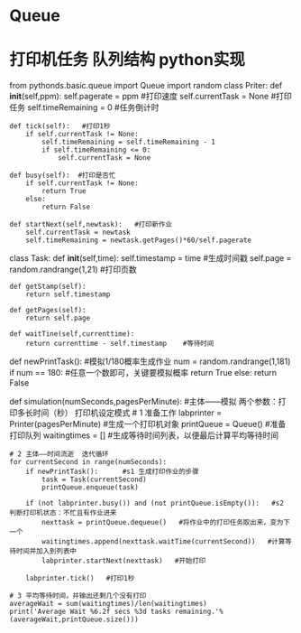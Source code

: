 # Queue 
# 打印机任务 队列结构 python实现

from pythonds.basic.queue import Queue
import random
class Priter:
    def __init__(self,ppm):
        self.pagerate = ppm  #打印速度
        self.currentTask = None  #打印任务
        self.timeRemaining = 0  #任务倒计时

    def tick(self):   #打印1秒
        if self.currentTask != None:
            self.timeRemaining = self.timeRemaining - 1
            if self.timeRemaining <= 0:
                self.currentTask = None

    def busy(self):  #打印是否忙
        if self.currentTask != None:
            return True
        else:
            return False

    def startNext(self,newtask):   #打印新作业
        self.currentTask = newtask
        self.timeRemaining = newtask.getPages()*60/self.pagerate

class Task:
    def __init__(self,time):
        self.timestamp = time   #生成时间戳
        self.page = random.randrange(1,21)   #打印页数

    def getStamp(self):
        return self.timestamp

    def getPages(self):
        return self.page

    def waitTine(self,currenttime):
        return currenttime - self.timestamp    #等待时间

def newPrintTask():            #模拟1/180概率生成作业
    num = random.randrange(1,181)
    if num == 180:        #任意一个数即可，关键要模拟概率
        return True
    else:
        return False

def simulation(numSeconds,pagesPerMinute):   #主体——模拟 两个参数：打印多长时间（秒） 打印机设定模式
    # 1 准备工作
    labprinter = Printer(pagesPerMinute) #生成一个打印机对象
    printQueue = Queue()   #准备打印队列
    waitingtimes = []   #生成等待时间列表，以便最后计算平均等待时间

    # 2 主体——时间流逝  迭代循环
    for currentSecond in range(numSeconds):
        if newPrintTask():      #s1 生成打印作业的步骤
            task = Task(currentSecond)
            printQueue.enqueue(task)

        if (not labprinter.busy()) and (not printQueue.isEmpty()):   #s2 判断打印机状态：不忙且有作业进来
            nexttask = printQueue.dequeue()   #将作业中的打印任务取出来，变为下一个
            waitingtimes.append(nexttask.waitTime(currentSecond))   #计算等待时间并加入到列表中
            labprinter.startNext(nexttask)   #开始打印
        
        labprinter.tick()   #打印1秒

    # 3 平均等待时间，并输出还剩几个没有打印
    averageWait = sum(waitingtimes)/len(waitingtimes)
    print('Average Wait %6.2f secs %3d tasks remaining.'%(averageWait,printQueue.size()))
